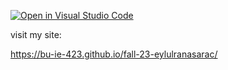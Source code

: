 [![Open in Visual Studio Code](https://classroom.github.com/assets/open-in-vscode-718a45dd9cf7e7f842a935f5ebbe5719a5e09af4491e668f4dbf3b35d5cca122.svg)](https://classroom.github.com/online_ide?assignment_repo_id=12291965&assignment_repo_type=AssignmentRepo)

visit my site:

https://bu-ie-423.github.io/fall-23-eylulranasarac/